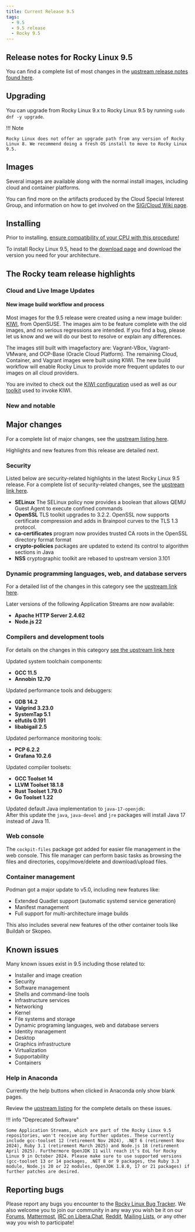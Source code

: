```yaml
---
title: Current Release 9.5
tags:
  - 9.5
  - 9.5 release
  - Rocky 9.5
---
```


## Release notes for Rocky Linux 9.5

You can find a complete list of most changes in the [upstream release notes found here](https://docs.redhat.com/en/documentation/red_hat_enterprise_linux/9/html-single/9.5_release_notes/index).

## Upgrading

You can upgrade from Rocky Linux 9.x to Rocky Linux 9.5 by running `sudo dnf -y upgrade`.

!!! Note

    Rocky Linux does not offer an upgrade path from any version of Rocky Linux 8. We recommend doing a fresh OS install to move to Rocky Linux 9.5.

## Images

Several images are available along with the normal install images, including cloud and container platforms.

You can find more on the artifacts produced by the Cloud Special Interest Group, and information on how to get involved on the [SIG/Cloud Wiki page](https://sig-cloud.rocky.page/).

## Installing

Prior to installing, [ensure compatibility of your CPU with this procedure!](https://docs.rockylinux.org/gemstones/test_cpu_compat/)

To install Rocky Linux 9.5, head to the [download page](https://rockylinux.org/download/) and download the version you need for your architecture.

## The Rocky team release highlights

### Cloud and Live Image Updates

#### New image build workflow and process

Most images for the 9.5 release were created using a new image builder: [KIWI](https://github.com/OSInside/kiwi/), from OpenSUSE. The images aim to be feature complete with the old images, and no serious regressions are intended. If you find a bug, please let us know and we will do our best to resolve or explain any differences.

The images still built with imagefactory are: Vagrant-VBox, Vagrant-VMware, and OCP-Base (Oracle Cloud Platform). The remaining Cloud, Container, and Vagrant images were built using KIWI. The new build workflow will enable Rocky Linux to provide more frequent updates to our images on all cloud providers.

You are invited to check out the [KIWI configuration](https://git.resf.org/sig_core/rocky-kiwi-descriptions/src/branch/r9) used as well as our [toolkit](https://git.resf.org/sig_core/toolkit) used to invoke KIWI.

### New and notable

## Major changes

For a complete list of major changes, see the [upstream listing here](https://docs.redhat.com/en/documentation/red_hat_enterprise_linux/9/html-single/9.5_release_notes/index#overview-major-changes).

Highlights and new features from this release are detailed next.

### Security

Listed below are security-related highlights in the latest Rocky Linux 9.5 release. For a complete list of security-related changes, see the [upstream link here](https://docs.redhat.com/en/documentation/red_hat_enterprise_linux/9/html-single/9.5_release_notes/index#new-features-security).

* **SELinux** The SELinux policy now provides a boolean that allows QEMU Guest Agent to execute confined commands 
* **OpenSSL** TLS toolkit upgrades to 3.2.2. OpenSSL now supports certificate compression and adds in Brainpool curves to the TLS 1.3 protocol.
* **ca-certificates** program now provides trusted CA roots in the OpenSSL directory format format
* **crypto-policies** packages are updated to extend its control to algorithm sections in Java
* **NSS** cryptographic toolkit are rebased to upstream version 3.101

### Dynamic programming languages, web, and database servers

For a detailed list of the changes in this category see the [upstream link here](https://docs.redhat.com/en/documentation/red_hat_enterprise_linux/9/html-single/9.5_release_notes/index#new-features-dynamic-programming-languages-web-and-database-servers).

Later versions of the following Application Streams are now available:

* **Apache HTTP Server 2.4.62**
* **Node.js 22**

### Compilers and development tools

For details on the changes in this category [see the upstream link here](https://docs.redhat.com/en/documentation/red_hat_enterprise_linux/9/html-single/9.5_release_notes/index#new-features-compilers-and-development-tools)

Updated system toolchain components:

* **GCC 11.5**
* **Annobin 12.70**

Updated performance tools and debuggers:

* **GDB 14.2**
* **Valgrind 3.23.0**
* **SystemTap 5.1**
* **elfutils 0.191**
* **libabigail 2.5**

Updated performance monitoring tools:

* **PCP 6.2.2**
* **Grafana 10.2.6**

Updated compiler toolsets:

* **GCC Toolset 14**
* **LLVM Toolset 18.1.8**
* **Rust Toolset 1.79.0**
* **Go Toolset 1.22**

Updated default Java implementation to `java-17-openjdk`:  
After this update the `java`, `java-devel` and `jre` packages will install Java 17 instead of Java 11.

### Web console

The `cockpit-files` package got added for easier file management in the web console.
This file manager can perform basic tasks as browsing the files and directories, copy/move/delete and download/upload files.

### Container management

Podman got a major update to v5.0, including new features like:

* Extended Quadlet support (automatic systemd service generation)
* Manifest management
* Full support for multi-architecture image builds

This also includes several new features of the other container tools like Buildah or Skopeo.

## Known issues

Many known issues exist in 9.5 including those related to:

* Installer and image creation
* Security
* Software management
* Shells and command-line tools
* Infrastructure services
* Networking
* Kernel
* File systems and storage
* Dynamic programing languages, web and database servers
* Identity management
* Desktop
* Graphics infrastructure
* Virtualization
* Supportability
* Containers

### Help in Anaconda

Currently the help buttons when clicked in Anaconda only show blank pages.

Review the [upstream listing](https://docs.redhat.com/en/documentation/red_hat_enterprise_linux/9/html-single/9.5_release_notes/index#known-issues-installer-and-image-creation) for the complete details on these issues.

!!! info "Deprecated Software"

    Some Application Streams, which are part of the Rocky Linux 9.5 repositories, won't receive any further updates. These currently include gcc-toolset 12 (retirement Nov 2024), .NET 6 (retirement Nov 2024), Ruby 3.1 (retirement March 2025) and Node.js 18 (retirement April 2025). Furthermore OpenJDK 11 will reach it's EoL for Rocky Linux 9 in October 2024. Please make sure to use supported versions (gcc-toolset 13 or 14 packages, .NET 8 or 9 packages, the Ruby 3.3 module, Node.js 20 or 22 modules, OpenJDK 1.8.0, 17 or 21 packages) if further patches are desired.

## Reporting bugs

Please report any bugs you encounter to the [Rocky Linux Bug Tracker](https://bugs.rockylinux.org/). We also welcome you to join our community in any way you wish be it on our [Forums](https://forums.rockylinux.org), [Mattermost](https://chat.rockylinux.org), [IRC on Libera.Chat](irc://irc.liberachat/rockylinux), [Reddit](https://reddit.com/r/rockylinux), [Mailing Lists](https://lists.resf.org), or any other way you wish to participate!
